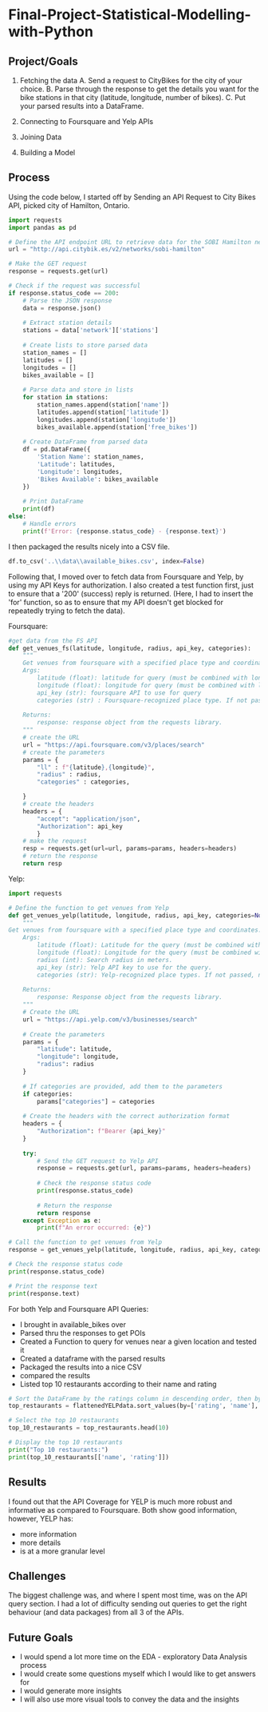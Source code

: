 # Final-Project-Statistical-Modelling-with-Python

## Project/Goals

1. Fetching the data
   A. Send a request to CityBikes for the city of your choice.
   B. Parse through the response to get the details you want for the bike stations in that city (latitude, longitude, number of bikes).
   C. Put your parsed results into a DataFrame.

2. Connecting to Foursquare and Yelp APIs
3. Joining Data
4. Building a Model
 

## Process
Using the code below, I started off by Sending an API Request to City Bikes API, picked city of Hamilton, Ontario.

```Python
import requests
import pandas as pd

# Define the API endpoint URL to retrieve data for the SOBI Hamilton network
url = "http://api.citybik.es/v2/networks/sobi-hamilton"

# Make the GET request
response = requests.get(url)

# Check if the request was successful
if response.status_code == 200:
    # Parse the JSON response
    data = response.json()
    
    # Extract station details
    stations = data['network']['stations']
    
    # Create lists to store parsed data
    station_names = []
    latitudes = []
    longitudes = []
    bikes_available = []
    
    # Parse data and store in lists
    for station in stations:
        station_names.append(station['name'])
        latitudes.append(station['latitude'])
        longitudes.append(station['longitude'])
        bikes_available.append(station['free_bikes'])
    
    # Create DataFrame from parsed data
    df = pd.DataFrame({
        'Station Name': station_names,
        'Latitude': latitudes,
        'Longitude': longitudes,
        'Bikes Available': bikes_available
    })
    
    # Print DataFrame
    print(df)
else:
    # Handle errors
    print(f'Error: {response.status_code} - {response.text}')
```

I then packaged the results nicely into a CSV file.
```Python
df.to_csv('..\\data\\available_bikes.csv', index=False)
```

Following that, I moved over to fetch data from Foursquare and Yelp, by using my API Keys for authorization. I also created a test function first, just to ensure that a '200' (success) reply is returned.
(Here, I had to insert the 'for' function, so as to ensure that my API doesn't get blocked for repeatedly trying to fetch the data).

Foursquare:
```Python
#get data from the FS API
def get_venues_fs(latitude, longitude, radius, api_key, categories):
    """
    Get venues from foursquare with a specified place type and coordinates.
    Args:
        latitude (float): latitude for query (must be combined with longitude)
        longitude (float): longitude for query (must be combined with latitude)
        api_key (str): foursquare API to use for query
        categories (str) : Foursquare-recognized place type. If not passed no place_type will be specified. Separate ids with commas
    
    Returns:
        response: response object from the requests library.
    """
    # create the URL
    url = "https://api.foursquare.com/v3/places/search"
    # create the parameters
    params = {
        "ll" : f"{latitude},{longitude}",
        "radius" : radius,
        "categories" : categories,

    }
    # create the headers
    headers = {
        "accept": "application/json",
        "Authorization": api_key
        }
    # make the request
    resp = requests.get(url=url, params=params, headers=headers)
    # return the response
    return resp
```


Yelp:
```Python
import requests

# Define the function to get venues from Yelp
def get_venues_yelp(latitude, longitude, radius, api_key, categories=None):
    """
Get venues from foursquare with a specified place type and coordinates.
    Args:
        latitude (float): Latitude for the query (must be combined with longitude).
        longitude (float): Longitude for the query (must be combined with latitude).
        radius (int): Search radius in meters.
        api_key (str): Yelp API key to use for the query.
        categories (str): Yelp-recognized place types. If not passed, no place_type will be specified. Separate ids with commas.
    
    Returns:
        response: Response object from the requests library.
    """
    # Create the URL
    url = "https://api.yelp.com/v3/businesses/search"
    
    # Create the parameters
    params = {
        "latitude": latitude,
        "longitude": longitude,
        "radius": radius
    }
    
    # If categories are provided, add them to the parameters
    if categories:
        params["categories"] = categories
    
    # Create the headers with the correct authorization format
    headers = {
        "Authorization": f"Bearer {api_key}"
    }
    
    try:
        # Send the GET request to Yelp API
        response = requests.get(url, params=params, headers=headers)
        
        # Check the response status code
        print(response.status_code)
        
        # Return the response
        return response
    except Exception as e:
        print(f"An error occurred: {e}")

# Call the function to get venues from Yelp
response = get_venues_yelp(latitude, longitude, radius, api_key, categories)

# Check the response status code
print(response.status_code)

# Print the response text
print(response.text)
```

For both Yelp and Foursquare API Queries:
- I brought in available_bikes over
- Parsed thru the responses to get POIs
- Created a Function to query for venues near a given location and tested it
- Created a dataframe with the parsed results
- Packaged the results into a nice CSV
- compared the results
- Listed top 10 restaurants according to their name and rating


```Python
# Sort the DataFrame by the ratings column in descending order, then by name alphabetically
top_restaurants = flattenedYELPdata.sort_values(by=['rating', 'name'], ascending=[False, True])

# Select the top 10 restaurants
top_10_restaurants = top_restaurants.head(10)

# Display the top 10 restaurants
print("Top 10 restaurants:")
print(top_10_restaurants[['name', 'rating']])
```

## Results
I found out that the API Coverage for YELP is much more robust and informative as compared to Foursquare. Both show good information, however, YELP has:
- more information
- more details
- is at a more granular level

## Challenges 
The biggest challenge was, and where I spent most time, was on the API query section. I had a lot of difficulty sending out queries to get the right behaviour (and data packages) from all 3 of the APIs.

## Future Goals
- I would spend a lot more time on the EDA - exploratory Data Analysis process
- I would create some questions myself which I would like to get answers for
- I would generate more insights
- I will also use more visual tools to convey the data and the insights
